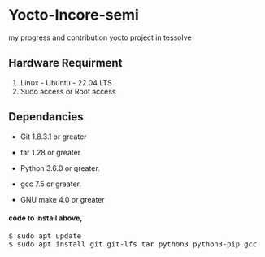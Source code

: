 # Yocto-Incore-semi
my progress and contribution yocto project in tessolve

## Hardware Requirment
1. Linux - Ubuntu - 22.04 LTS
2. Sudo access or Root access

## Dependancies
<ul>
<li><p>Git 1.8.3.1 or greater</p></li>
<li><p>tar 1.28 or greater</p></li>
<li><p>Python 3.6.0 or greater.</p></li>
<li><p>gcc 7.5 or greater.</p></li>
<li><p>GNU make 4.0 or greater</p></li>
</ul>

#### code to install above,
<pre class="wp-block-syntaxhighlighter-code">$ sudo apt update
$ sudo apt install git git-lfs tar python3 python3-pip gcc</pre>
